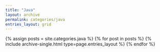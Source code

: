 ```yaml
---
title: "Java"
layout: archive
permalink: categories/java
entries_layout: grid
---
```


{% assign posts = site.categories.java %}
{% for post in posts %} {% include archive-single.html type=page.entries_layout %} {% endfor %}
